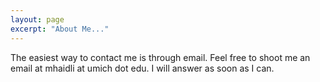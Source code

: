 ```yaml
---
layout: page
excerpt: "About Me..."
---
```


The easiest way to contact me is through email. Feel free to shoot me an email at mhaidli at umich dot edu. I will answer as soon as I can.
